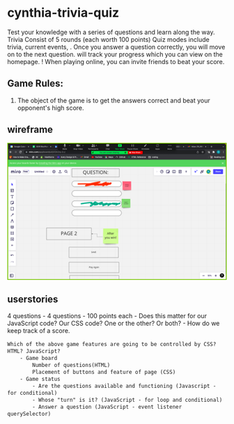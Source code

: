 
# cynthia-trivia-quiz
Test your knowledge with a series of questions and learn along the way. Trivia Consist of 5 rounds (each worth 100 points) Quiz modes include trivia, current events, . Once you answer a question correctly, you will move on to the next question. will track your progress which you can view on the homepage. !
When playing online, you can invite friends to beat your score.

## Game Rules:
1. The object of the game is to get the answers correct and beat your opponent's high score.

## wireframe
![image](wireframe.png)

## userstories
4 questions
        - 4 questions
        - 100 points each 
        - Does this matter for our JavaScript code? Our CSS code? One or the other? Or both?
        - How do we keep track of a score.

    Which of the above game features are going to be controlled by CSS? HTML? JavaScript?
        - Game board
            Number of questions(HTML)
            Placement of buttons and feature of page (CSS)
        - Game status
            - Are the questions available and functioning (Javascript - for conditional)
            - Whose "turn" is it? (JavaScript - for loop and conditional)
            - Answer a question (JavaScript - event listener querySelector)
         
